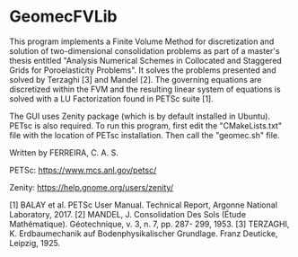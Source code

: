 # GeomecFVLib

This program implements a Finite Volume Method for discretization and solution of two-dimensional consolidation problems as part of a master's thesis entitled "Analysis Numerical Schemes in Collocated and Staggered Grids for Poroelasticity Problems". It solves the problems presented and solved by Terzaghi [3] and Mandel [2]. The governing equations are discretized within the FVM and the resulting linear system of equations is solved with a LU Factorization found in PETSc suite [1].

The GUI uses Zenity package (which is by default installed in Ubuntu). PETsc is also required. To run this program, first edit the "CMakeLists.txt" file with the location of PETsc installation. Then call the "geomec.sh" file.

Written by FERREIRA, C. A. S.

PETSc:
https://www.mcs.anl.gov/petsc/

Zenity:
https://help.gnome.org/users/zenity/

[1] BALAY et al. PETSc User Manual. Technical Report, Argonne National Laboratory, 2017.
[2] MANDEL, J. Consolidation Des Sols (Étude Mathématique). Géotechnique, v. 3, n. 7, pp. 287-
299, 1953.
[3] TERZAGHI, K. Erdbaumechanik auf Bodenphysikalischer Grundlage. Franz Deuticke, Leipzig,
1925.

